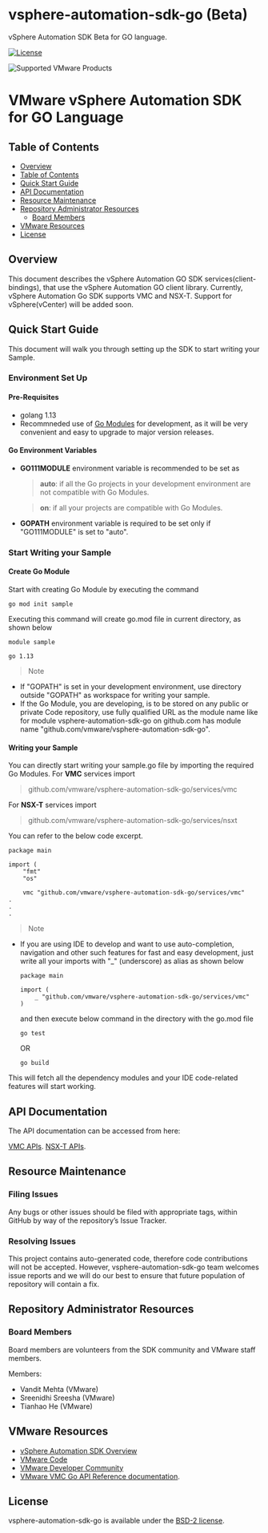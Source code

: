 # vsphere-automation-sdk-go (Beta)

vSphere Automation SDK Beta for GO language.

[![License](https://img.shields.io/static/v1?&label=License&message=BSD-2-Clause&color=red&style=for-the-badge)](LICENSE.txt)

![Supported VMware Products](https://img.shields.io/static/v1?&label=Supported%20VMware%20Products&message=%20VMC%2C%20NSX-T%20&color=blue&style=for-the-badge)

# VMware vSphere Automation SDK for GO Language

## Table of Contents

- [Overview](#overview)
- [Table of Contents](#table-of-contents)
- [Quick Start Guide](#quick-start-guide)
- [API Documentation](#api-documentation)
- [Resource Maintenance](#resource-maintenance)
- [Repository Administrator Resources](#repository-administrator-resources)
  - [Board Members](#board-members)
- [VMware Resources](#vmware-resources)
- [License](#license)

## Overview

This document describes the vSphere Automation GO SDK services(client-bindings), that use the vSphere Automation
GO client library. Currently, vSphere Automation Go SDK supports VMC and NSX-T. Support for vSphere(vCenter) will be added soon.

## Quick Start Guide

This document will walk you through setting up the SDK to start writing your Sample.

### Environment Set Up

#### Pre-Requisites

- golang 1.13
- Recommneded use of [Go Modules](https://blog.golang.org/using-go-modules) for development,
  as it will be very convenient and easy to upgrade to major version releases.

#### Go Environment Variables

- **GO111MODULE** environment variable is recommended to be set as

  > **auto**: if all the Go projects in your development environment are not compatible with Go Modules.

  > **on**: if all your projects are compatible with Go Modules.

- **GOPATH** environment variable is required to be set only if "GO111MODULE" is set to "auto".

### Start Writing your Sample

#### Create Go Module

Start with creating Go Module by executing the command

```shell
go mod init sample
```

Executing this command will create go.mod file in current directory, as shown below

```golang
module sample

go 1.13

```

> Note

- If "GOPATH" is set in your development environment, use directory outside "GOPATH" as workspace for writing your sample.
- If the Go Module, you are developing, is to be stored on any public or private Code repository, use fully qualified URL as the module name like for module vsphere-automation-sdk-go on github.com has module name "github.com/vmware/vsphere-automation-sdk-go".

#### Writing your Sample

You can directly start writing your sample.go file by importing the required Go Modules.
For **VMC** services import

> github.com/vmware/vsphere-automation-sdk-go/services/vmc

For **NSX-T** services import

> github.com/vmware/vsphere-automation-sdk-go/services/nsxt

You can refer to the below code excerpt.

```golang
package main

import (
	"fmt"
	"os"

	vmc "github.com/vmware/vsphere-automation-sdk-go/services/vmc"
.
.
.
```

> Note

- If you are using IDE to develop and want to use auto-completion, navigation and other such features for fast and easy development, just write all your imports with "\_" (underscore) as alias as shown below

  ```golang
  package main

  import (
      _ "github.com/vmware/vsphere-automation-sdk-go/services/vmc"
  )
  ```

  and then execute below command in the directory with the go.mod file

  ```shell
  go test
  ```
  OR
  ```
  go build
  ```

This will fetch all the dependency modules and your IDE code-related features will start working.

## API Documentation

The API documentation can be accessed from here:

[VMC APIs](https://godoc.org/github.com/vmware/vsphere-automation-sdk-go/services/vmc).
[NSX-T APIs](https://godoc.org/github.com/vmware/vsphere-automation-sdk-go/services/nsxt).

## Resource Maintenance

### Filing Issues

Any bugs or other issues should be filed with appropriate tags, within GitHub by way of the repository’s Issue Tracker.

### Resolving Issues

This project contains auto-generated code, therefore code contributions will not be accepted. However, vsphere-automation-sdk-go team welcomes issue reports and we will do our best to ensure that future population of repository will contain a fix.

## Repository Administrator Resources

### Board Members

Board members are volunteers from the SDK community and VMware staff members.

Members:

- Vandit Mehta (VMware)
- Sreenidhi Sreesha (VMware)
- Tianhao He (VMware)

## VMware Resources

- [vSphere Automation SDK Overview](http://pubs.vmware.com/vsphere-65/index.jsp#com.vmware.vapi.progguide.doc/GUID-AF73991C-FC1C-47DF-8362-184B6544CFDE.html)
- [VMware Code](https://code.vmware.com/home)
- [VMware Developer Community](https://communities.vmware.com/community/vmtn/developer)
- [VMware VMC Go API Reference documentation](https://godoc.org/github.com/vmware/vsphere-automation-sdk-go/services/vmc).
  <!---* [VMware NSX-T GOLang API Reference documentation](https://godoc.org/github.com/vmware/vsphere-automation-sdk-go/services/nsxt).--->
  <!---* [VMware vSphere GOLang API Reference documentation](https://godoc.org/github.com/vmware/vsphere-automation-sdk-go/services/vsphere).--->
  <!---* [VMware GOLang forum]()--->

## License

vsphere-automation-sdk-go is available under the [BSD-2 license](LICENSE.txt).
